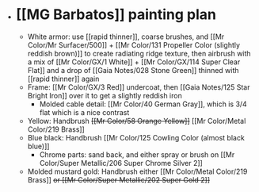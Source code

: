 - # [[MG Barbatos]] painting plan
	- White armor: use [[rapid thinner]], coarse brushes, and [[Mr Color/Mr Surfacer/500]] + [[Mr Color/131 Propeller Color (slightly reddish brown)]]  to create radiating ridge texture, then airbrush with a mix of [[Mr Color/GX/1 White]] + [[Mr Color/GX/114 Super Clear Flat]] and a drop of [[Gaia Notes/028 Stone Green]] thinned with [[rapid thinner]] again
	- Frame: [[Mr Color/GX/3 Red]] undercoat, then [[Gaia Notes/125 Star Bright Iron]] over it to get a slightly reddish iron
		- Molded cable detail: [[Mr Color/40 German Gray]], which is 3/4 flat which is a nice contrast
	- Yellow: Handbrush ~~[[Mr Color/58 Orange Yellow]]~~ [[Mr Color/Metal Color/219 Brass]]
	- Blue black: Handbrush [[Mr Color/125 Cowling Color (almost black blue)]]
		- Chrome parts: sand back, and either spray or brush on [[Mr Color/Super Metallic/206 Super Chrome Silver 2]]
	- Molded mustard gold: Handbrush either [[Mr Color/Metal Color/219 Brass]] ~~or [[Mr Color/Super Metallic/202 Super Gold 2]]~~